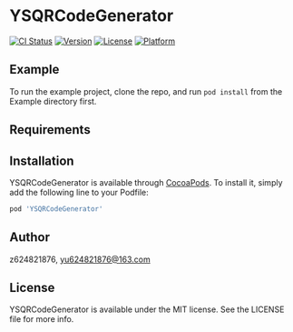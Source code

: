 # YSQRCodeGenerator

[![CI Status](http://img.shields.io/travis/z624821876/YSQRCodeGenerator.svg?style=flat)](https://travis-ci.org/z624821876/YSQRCodeGenerator)
[![Version](https://img.shields.io/cocoapods/v/YSQRCodeGenerator.svg?style=flat)](http://cocoapods.org/pods/YSQRCodeGenerator)
[![License](https://img.shields.io/cocoapods/l/YSQRCodeGenerator.svg?style=flat)](http://cocoapods.org/pods/YSQRCodeGenerator)
[![Platform](https://img.shields.io/cocoapods/p/YSQRCodeGenerator.svg?style=flat)](http://cocoapods.org/pods/YSQRCodeGenerator)

## Example

To run the example project, clone the repo, and run `pod install` from the Example directory first.

## Requirements

## Installation

YSQRCodeGenerator is available through [CocoaPods](http://cocoapods.org). To install
it, simply add the following line to your Podfile:

```ruby
pod 'YSQRCodeGenerator'
```

## Author

z624821876, yu624821876@163.com

## License

YSQRCodeGenerator is available under the MIT license. See the LICENSE file for more info.
